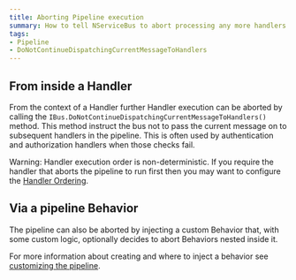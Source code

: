 ```yaml
---
title: Aborting Pipeline execution 
summary: How to tell NServiceBus to abort processing any more handlers in the pipeline  
tags:
- Pipeline
- DoNotContinueDispatchingCurrentMessageToHandlers
---
```


## From inside a Handler 

From the context of a Handler further Handler execution can be aborted by calling the `IBus.DoNotContinueDispatchingCurrentMessageToHandlers()` method. This method instruct the bus not to pass the current message on to subsequent handlers in the pipeline. This is often used by authentication and authorization handlers when those checks fail.

<!-- import AbortHandler-->

Warning: Handler execution order is non-deterministic. If you require the handler that aborts the pipeline to run first then you may want to configure the [Handler Ordering](/nservicebus/handlers/handler-ordering.md).

## Via a pipeline Behavior

The pipeline can also be aborted by injecting a custom Behavior that, with some custom logic, optionally decides to abort Behaviors nested inside it. 

<!-- import AbortPipelineWithBehavior--> 

For more information about creating and where to inject a behavior see [customizing the pipeline](/nservicebus/pipeline/customizing.md).